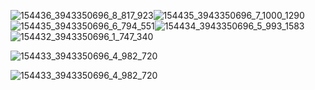 ![154436_3943350696_8_817_923](assets/154437_3943350696_10_1000_1193.jpg)![154435_3943350696_7_1000_1290](assets/154435_3943350696_7_1000_1290.jpg)![154435_3943350696_6_794_551](assets/154435_3943350696_6_794_551.jpg)![154434_3943350696_5_993_1583](assets/154434_3943350696_5_993_1583.jpg)![154432_3943350696_1_747_340](assets/154433_3943350696_2_1000_386.jpg)



![154433_3943350696_4_982_720](assets/154433_3943350696_4_982_720.jpg)



![154433_3943350696_4_982_720](assets/154433_3943350696_4_982_720-1533530089920.jpg)









































































